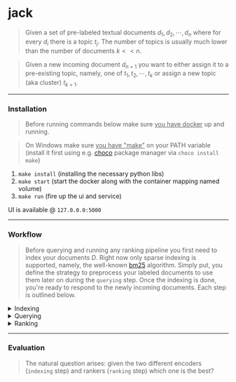 # jack

> Given a set of pre-labeled textual documents $d_1, d_2, \cdots, d_n$ where for every $d_i$ there is a topic $t_j$. The number of topics is usually much lower than the number of documents $k << n$. 


> Given a new incoming document $d_{n+1}$ you want to either assign it to a pre-existing topic, namely, one of $t_1, t_2, \cdots, t_k$ or assign a new topic (aka cluster) $t_{k+1}$. 

---
### Installation

> Before running commands below make sure <u>you have docker</u> up and running.

> On Windows make sure <u>you have "make"</u> on your PATH variable (install it first using e.g. <a href="https://chocolatey.org">choco</a> package manager via `choco install make`)

1.  `make install` (installing the necessary python libs)
2. `make start` (start the docker along with the container mapping named volume)
3. `make run` (fire up the ui and service)

UI is available @ `127.0.0.0:5000`

---
### Workflow
> Before querying and running any ranking pipeline you first need to index your documents $D$. Right now only sparse indexing is supported, namely, the well-known [bm25](https://en.wikipedia.org/wiki/Okapi_BM25) algorithm. Simply put, you define the strategy to preprocess your labeled documents to use them later on during the `querying` step. Once the indexing is done, you're ready to respond to the newly incoming documents. Each step is outlined below.

<details>
<summary>Indexing</summary>


| Encoder  | Description  | Notebook |
|:----------|:-------------|:-------------|
| [bm25](https://en.wikipedia.org/wiki/Okapi_BM25) | Under the hood perform the "inverse mapping" for every document. The mapping from each word to a set of documents where specific word $w$ occur.  | [indexing.ipynb](./notebook/indexing.ipynb) |
| [BERT](https://arxiv.org/abs/2004.04906) | Dense semantic encoder. Encode text using pretrained neural network mapping to $\Re^N$. (NOT IMPLEMENTED) | TODO |


</details>
<details>
<summary>Querying</summary>

> Given a question $\vec{q}$ you get your $top_k$ documents $d_1, \cdots, d_{top-k}$ that are the most similar to the query $\vec{q}$. How "similar" is defined solely by the encoder you have chosen @ previous step (`indexing`).

| Engine  | Description  | Notebook |
|:----------|:-------------|:-------------|
| [bm25](https://en.wikipedia.org/wiki/Okapi_BM25) | query the indexed documents | [querying.ipynb](./notebook/querying.ipynb) |
| [Dense]() | Dense semantic encoder. Encode text using pretrained neural network mapping to $\Re^N$. (NOT IMPLEMENTED) | TODO |

</details>

<details>
<summary>Ranking</summary>

> Once you receive the documents $d_1, \cdots, d_{top-k}$ from the previous step you want to decide whether the given query $\vec{q}$ (aka "newly incoming document") is one of the $\{t_1, \cdots, t_k\}$ or something different, namely, new topic $t_{k+1}$.


| Ranking  | Description  | Notebook |
|:----------|:-------------|:-------------|
| [weak](https://github.com/atomicai/jack/ranking/weak/ranker.py) | Simply pick the label with highest distribution across all relevant docs | [ranking.ipynb](./notebook/ranking.ipynb) |
| [strict](https://github.com/atomicai/jack/ranking/strict/ranker.py) | This is (NOT IMPLEMENTED) yet | TODO |

</details>

---

### Evaluation

> The natural question arises: given the two different encoders (`indexing` step) and rankers (`ranking` step) which one is the best?

